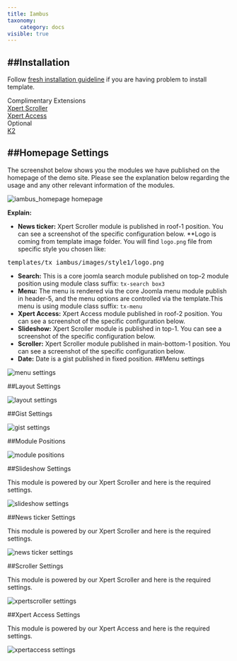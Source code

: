 ```yaml
---
title: Iambus
taxonomy:
    category: docs
visible: true
---
```


##Installation
----------
Follow [fresh installation guideline](http://www.themexpert.com/documentation/expose-framework/getting-started) if you are having problem to install template.


<div class="row">
	<div class="col-md-6">
		<div class="panel panel-primary">
  <!-- Default panel contents -->
  <div class="panel-heading">Complimentary Extensions</div>

  <!-- List group -->
  <div class="list-group">
    <div><a class="list-group-item" href="http://www.themexpert.com/joomla/extensions/xpert-captions">Xpert Scroller</a></div>
    <div><a class="list-group-item" href="http://www.themexpert.com/joomla/extensions/xpert-access" >Xpert Access</a> </div>
  </div>
</div>
	</div>
	<div class="col-md-6">
		<div class="panel panel-default">
  <!-- Default panel contents -->
  <div class="panel-heading">Optional</div>
  <!-- List group -->
  <div class="list-group">
    <div><a  class="list-group-item" href="http://getk2.org/">K2</a></div>
  </div>
</div>
	</div>
</div>

##Homepage Settings
----------
The screenshot below shows you the modules we have published on the homepage of the demo site. Please see the explanation below regarding the usage and any other relevant information of the modules.

![iambus_homepage homepage](iambus_homepage.jpg)

**Explain:**

- **News ticker:** Xpert Scroller module is published in roof-1 position. You can see a screenshot of the specific configuration below.
**Logo is coming from template image folder. You will find `logo.png` file from specific style you chosen like: 
<pre>templates/tx_iambus/images/style1/logo.png</pre></li>
- **Search:** This is a core joomla search module published on top-2 module position using module class suffix: `tx-search box3`
- **Menu:** The menu is rendered via the core Joomla menu module publish in header-5, and the menu options are controlled via the template.This menu is using module class suffix: `tx-menu`
- **Xpert Access:** Xpert Access module published in roof-2 position. You can see a screenshot of the specific configuration below.
- **Slideshow:** Xpert Scroller module is published in top-1. You can see a screenshot of the specific configuration below.
- **Scroller:** Xpert Scroller module published in main-bottom-1 position. You can see a screenshot of the specific configuration below.
- **Date:** Date is a gist published in fixed position.
##Menu settings

![menu settings](menu_settings.jpg)

##Layout Settings

![layout settings](layout_settings.jpg)

##Gist Settings

![gist settings](gist_settings.jpg)

##Module Positions

![module positions](module_positions.png)

##Slideshow Settings

This module is powered by our Xpert Scroller and here is the required settings.

![slideshow settings](xpertscroller_slideshow_settings.jpg)

##News ticker Settings

This module is powered by our Xpert Scroller and here is the required settings.

![news ticker settings](xpertscroller_newsticker_settings.jpg)

##Scroller Settings

This module is powered by our Xpert Scroller and here is the required settings.

![xpertscroller settings](xpertscroller_settings.jpg)

##Xpert Access Settings

This module is powered by our Xpert Access and here is the required settings.

![xpertaccess settings](xpertaccess_settings.jpg)

